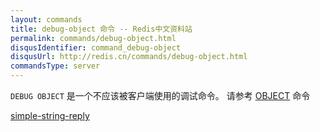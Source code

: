 ```yaml
---
layout: commands
title: debug-object 命令 -- Redis中文资料站
permalink: commands/debug-object.html
disqusIdentifier: command_debug-object
disqusUrl: http://redis.cn/commands/debug-object.html
commandsType: server
---
```


`DEBUG OBJECT` 是一个不应该被客户端使用的调试命令。
请参考 [OBJECT](/command/object.html) 命令

[simple-string-reply](/topics/protocol.html#status-reply)
